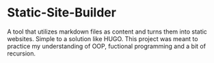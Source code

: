 # Static-Site-Builder
A tool that utilizes markdown files as content and turns them into static websites. Simple to a solution like HUGO. This project was meant to practice my understanding of OOP, fuctional programming and a bit of recursion. 
